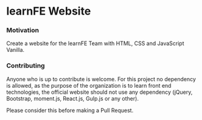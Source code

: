 # learnFE Website

### Motivation
Create a website for the learnFE Team with HTML, CSS and JavaScript Vanilla.

### Contributing
Anyone who is up to contribute is welcome.
For this project no dependency is allowed, as the purpose of the organization is to learn front end technologies, the official website should not use any dependency (jQuery, Bootstrap, moment.js, React.js, Gulp.js or any other).

Please consider this before making a Pull Request.
